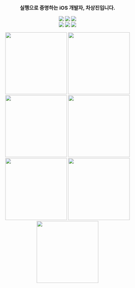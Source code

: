 <h3 align="center">
실행으로 증명하는 iOS 개발자, 차상진입니다.
</h3>
  
<p align="center">
<!-- <img src="https://img.shields.io/badge/Swift-F05138?style=flat-square&logo=Swift&logoColor=white"/></a> -->
<!-- <img src="https://img.shields.io/badge/iOS-000000?style=flat-square&logo=iOS&logoColor=white"/></a> -->
  <img src="https://img.shields.io/badge/SwiftUI-F05138?style=flat-square&logo=Swift&logoColor=white"/></a>
  <img src="https://img.shields.io/badge/UIKit-FFFFFF?style=flat-square&logo=Swift&logoColor=orange"/></a>
  <img src="https://img.shields.io/badge/RxSwift-FF4CB3?style=flat-square&logo=reactivex&logoColor=pink"/></a>
<br>
<img src="https://img.shields.io/badge/Xcode-147EFB?style=flat-square&logo=Xcode&logoColor=white"/></a>
<img src="https://img.shields.io/badge/Figma-A259FF?style=flat-square&logo=Figma&logoColor=white"/></a>
<img src="https://img.shields.io/badge/Notion-000000?style=flat-square&logo=Notion&logoColor=white"/></a>

</p>


<!--
[Top language by commit](http://github-profile-summary-cards.vercel.app/api/cards/most-commit-language?username=SsangG77&theme=tokyonight)
![Top language by repo](http://github-profile-summary-cards.vercel.app/api/cards/repos-per-language?username=SsangG77&theme=tokyonight)

[![Jeasung's github stats](https://github-readme-stats.vercel.app/api?username=SsangG77)](https://github.com/anuraghazra/github-readme-stats)
-->



<p align="center">
  <a>
    <img src="https://github.com/user-attachments/assets/a2ed0791-1f11-47c1-b131-e38339431954" width="200">
  </a>
  <a>
    <img src="https://github.com/user-attachments/assets/1070355f-ca46-4dff-805f-99a2ce5297ce" width="200">
  </a>
  <a>
    <img src="https://github.com/user-attachments/assets/60212de4-bded-4965-a597-0e525a26ad23" width="200">
  </a>
  <a>
    <img src="https://github.com/user-attachments/assets/4057723e-97bb-44f6-8dac-38e4e95f4d81" width="200">
  </a>
  <a>
    <img src="https://github.com/user-attachments/assets/2f4605af-6d01-4723-8b04-dd49519b07f5" width="200">
  </a>
  <a>
    <img src="https://github.com/user-attachments/assets/684d1b42-53b5-4fa2-901a-97fff2c8a2c4" width="200">
  </a>
  <a>
    <img src="https://github.com/user-attachments/assets/533f71d3-74b2-4cf0-b55d-85c7194f6253" width="200">
  </a>
</p>





